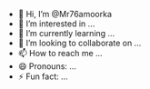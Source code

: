 - 👋 Hi, I’m @Mr76amoorka
- 👀 I’m interested in ...
- 🌱 I’m currently learning ...
- 💞️ I’m looking to collaborate on ...
- 📫 How to reach me ...
- 😄 Pronouns: ...
- ⚡ Fun fact: ...

<!---
Mr76amoorka/Mr76amoorka is a ✨ special ✨ repository because its `README.md` (this file) appears on your GitHub profile.
You can click the Preview link to take a look at your changes.
--->
